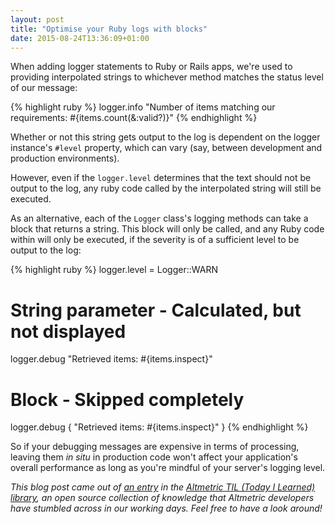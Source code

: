 ```yaml
---
layout: post
title: "Optimise your Ruby logs with blocks"
date: 2015-08-24T13:36:09+01:00
---
```


When adding logger statements to Ruby or Rails apps, we're used to providing interpolated strings to whichever method matches the status level of our message:

{% highlight ruby %}
logger.info "Number of items matching our requirements: #{items.count(&:valid?)}"
{% endhighlight %}

Whether or not this string gets output to the log is dependent on the logger instance's `#level` property, which can vary (say, between development and production environments).

However, even if the `logger.level` determines that the text should not be output to the log, any ruby code called by the interpolated string will still be executed.

As an alternative, each of the `Logger` class's logging methods can take a block that returns a string. This block will only be called, and any Ruby code within will only be executed, if the severity is of a sufficient level to be output to the log:

{% highlight ruby %}
logger.level = Logger::WARN

# String parameter - Calculated, but not displayed
logger.debug "Retrieved items: #{items.inspect}"

# Block - Skipped completely
logger.debug { "Retrieved items: #{items.inspect}" }
{% endhighlight %}

So if your debugging messages are expensive in terms of processing, leaving them _in situ_ in production code won't affect your application's overall performance as long as you're mindful of your server's logging level.

_This blog post came out of [an entry][til-log] in the [Altmetric TIL (Today I Learned) library][til], an open source collection of knowledge that Altmetric developers have stumbled across in our working days. Feel free to have a look around!_


[til]: https://github.com/altmetric/til
[til-log]: https://github.com/altmetric/til/blob/master/ruby/logger_blocks.md
